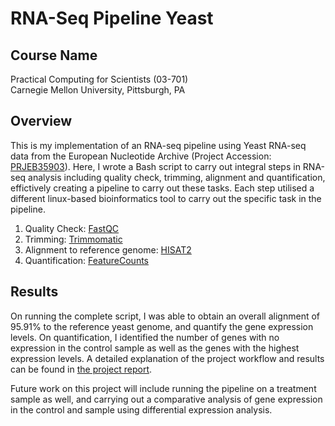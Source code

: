 # RNA-Seq Pipeline Yeast

## **Course Name** 
Practical Computing for Scientists (03-701)  
Carnegie Mellon University, Pittsburgh, PA

## **Overview**
This is my implementation of an RNA-seq pipeline using Yeast RNA-seq data from the European Nucleotide Archive (Project Accession: [PRJEB35903](https://www.ebi.ac.uk/ena/browser/view/PRJEB35903)). 
Here, I wrote a Bash script to carry out integral steps in RNA-seq analysis including quality check, trimming, alignment and quantification, effictively creating a pipeline to carry out these tasks.
Each step utilised a different linux-based bioinformatics tool to carry out the specific task in the pipeline. 

1. Quality Check: [FastQC](https://www.bioinformatics.babraham.ac.uk/projects/fastqc/)
2. Trimming: [Trimmomatic](http://www.usadellab.org/cms/?page=trimmomatic)
3. Alignment to reference genome: [HISAT2](http://daehwankimlab.github.io/hisat2/)
4. Quantification: [FeatureCounts](https://subread.sourceforge.net/featureCounts.html)

## **Results**
On running the complete script, I was able to obtain an overall alignment of 95.91% to the reference yeast genome, and quantify the gene expression levels. On quantification, I identified the number of genes with no expression in the control sample as well as the genes with the highest expression levels. A detailed explanation of the project workflow and results can be found in [the project report](FinalProjectReport.pdf).

Future work on this project will include running the pipeline on a treatment sample as well, and carrying out a comparative analysis of gene expression in the control and sample using differential expression analysis.
